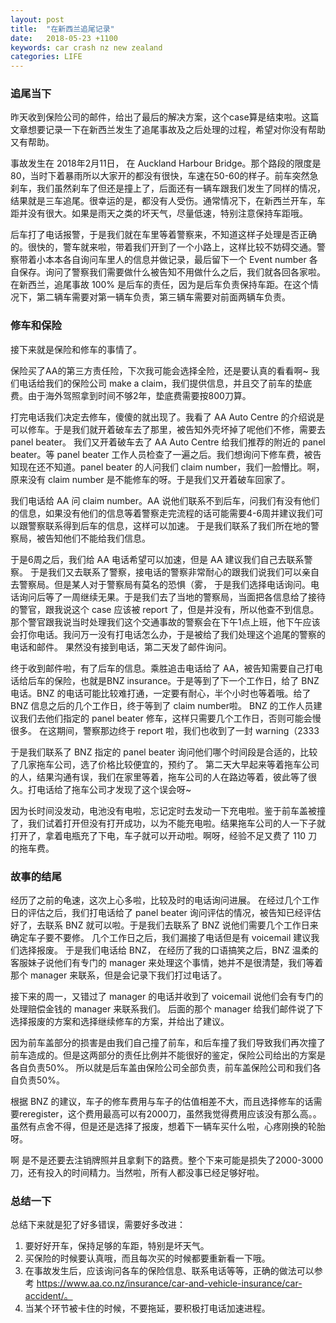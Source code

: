 ```yaml
---
layout: post
title:  "在新西兰追尾记录"
date:   2018-05-23 +1100
keywords: car crash nz new zealand
categories: LIFE
---
```


### 追尾当下

昨天收到保险公司的邮件，给出了最后的解决方案，这个case算是结束啦。这篇文章想要记录一下在新西兰发生了追尾事故及之后处理的过程，希望对你没有帮助又有帮助。

事故发生在 2018年2月11日， 在 Auckland Harbour Bridge。那个路段的限度是80，当时下着暴雨所以大家开的都没有很快，车速在50-60的样子。前车突然急刹车，我们虽然刹车了但还是撞上了，后面还有一辆车跟我们发生了同样的情况，结果就是三车追尾。很幸运的是，都没有人受伤。通常情况下，在新西兰开车，车距并没有很大。如果是雨天之类的坏天气，尽量低速，特别注意保持车距哦。

后车打了电话报警，于是我们就在车里等着警察来，不知道这样子处理是否正确的。很快的，警车就来啦，带着我们开到了一个小路上，这样比较不妨碍交通。警察带着小本本各自询问车里人的信息并做记录，最后留下一个 Event number 各自保存。询问了警察我们需要做什么被告知不用做什么之后，我们就各回各家啦。在新西兰，追尾事故 100% 是后车的责任，因为是后车负责保持车距。在这个情况下，第二辆车需要对第一辆车负责，第三辆车需要对前面两辆车负责。

### 修车和保险

接下来就是保险和修车的事情了。

保险买了AA的第三方责任险，下次我可能会选择全险，还是要认真的看看啊~ 我们电话给我们的保险公司 make a claim，我们提供信息，并且交了前车的垫底费。由于海外驾照拿到时间不够2年，垫底费需要按800刀算。

打完电话我们决定去修车，傻傻的就出现了。我看了 AA Auto Centre 的介绍说是可以修车。于是我们就开着破车去了那里，被告知外壳坏掉了呢他们不修，需要去 panel beater。 我们又开着破车去了 AA Auto Centre 给我们推荐的附近的 panel beater。等 panel beater 工作人员检查了一遍之后。我们想询问下修车费，被告知现在还不知道。panel beater 的人问我们 claim number，我们一脸懵比。啊，原来没有 claim number 是不能修车的呀。于是我们又开着破车回家了。

我们电话给 AA 问 claim number。AA 说他们联系不到后车，问我们有没有他们的信息，如果没有他们的信息等着警察走完流程的话可能需要4-6周并建议我们可以跟警察联系得到后车的信息，这样可以加速。 于是我们联系了我们所在地的警察局，被告知他们不能给我们信息。

于是6周之后，我们给 AA 电话希望可以加速，但是 AA 建议我们自己去联系警察。 于是我们又去联系了警察，接电话的警察非常耐心的跟我们说我们可以亲自去警察局。但是某人对于警察局有莫名的恐惧（雾， 于是我们选择电话询问。电话询问后等了一周继续无果。于是我们去了当地的警察局，当面把各信息给了接待的警官，跟我说这个 case 应该被 report 了，但是并没有，所以他查不到信息。 那个警官跟我说当时处理我们这个交通事故的警察会在下午1点上班，他下午应该会打你电话。我问万一没有打电话怎么办，于是被给了我们处理这个追尾的警察的电话和邮件。 果然没有接到电话，第二天发了邮件询问。

终于收到邮件啦，有了后车的信息。乘胜追击电话给了 AA，被告知需要自己打电话给后车的保险，也就是BNZ insurance。于是等到了下一个工作日，给了 BNZ 电话。BNZ 的电话可能比较难打通，一定要有耐心，半个小时也等着哦。给了 BNZ 信息之后的几个工作日，终于等到了 claim number啦。 BNZ 的工作人员建议我们去他们指定的 panel beater 修车，这样只需要几个工作日，否则可能会慢很多。 在这期间，警察那边终于 report 啦，我们也收到了一封 warning（2333

于是我们联系了 BNZ 指定的 panel beater 询问他们哪个时间段是合适的，比较了几家拖车公司，选了价格比较便宜的，预约了。 第二天大早起来等着拖车公司的人，结果沟通有误，我们在家里等着，拖车公司的人在路边等着，彼此等了很久。打电话给了拖车公司才发现了这个误会呀~

因为长时间没发动，电池没有电啦，忘记定时去发动一下充电啦。鉴于前车盖被撞了，我们试着打开但没有打开成功，以为不能充电啦。结果拖车公司的人一下子就打开了，拿着电瓶充了下电，车子就可以开动啦。啊呀，经验不足又费了 110 刀的拖车费。

### 故事的结尾

经历了之前的龟速，这次上心多啦，比较及时的电话询问进展。 在经过几个工作日的评估之后，我们打电话给了 panel beater 询问评估的情况，被告知已经评估好了，去联系 BNZ 就可以啦。于是我们去联系了 BNZ 说他们需要几个工作日来确定车子要不要修。 几个工作日之后，我们漏接了电话但是有 voicemail 建议我们选择报废。 于是我们电话给 BNZ， 在经历了我的口语搞笑之后，BNZ 温柔的客服妹子说他们有专门的 manager 来处理这个事情，她并不是很清楚，我们等着那个 manager 来联系，但是会记录下我们打过电话了。

接下来的周一，又错过了 manager 的电话并收到了 voicemail 说他们会有专门的处理赔偿金钱的 manager 来联系我们。 后面的那个 manager 给我们邮件说了下 选择报废的方案和选择继续修车的方案，并给出了建议。

因为前车盖部分的损害是由我们自己撞了前车，和后车撞了我们导致我们再次撞了前车造成的。但是这两部分的责任比例并不能很好的鉴定，保险公司给出的方案是各自负责50%。 所以就是后车盖由保险公司全部负责，前车盖保险公司和我们各自负责50%。

根据 BNZ 的建议，车子的修车费用与车子的估值相差不大，而且选择修车的话需要reregister，这个费用最高可以有2000刀，虽然我觉得费用应该没有那么高。。虽然有点舍不得，但是还是选择了报废，想着下一辆车买什么啦，心疼刚换的轮胎呀。

啊 是不是还要去注销牌照并且拿剩下的路费。整个下来可能是损失了2000-3000刀，还有投入的时间精力。当然啦，所有人都没事已经足够好啦。

### 总结一下

总结下来就是犯了好多错误，需要好多改进：

1. 要好好开车，保持足够的车距，特别是坏天气。
2. 买保险的时候要认真哦，而且每次买的时候都要重新看一下哦。
3. 在事故发生后，应该询问各车的保险信息、联系电话等等，正确的做法可以参考 https://www.aa.co.nz/insurance/car-and-vehicle-insurance/car-accident/。
4. 当某个环节被卡住的时候，不要拖延，要积极打电话加速进程。






